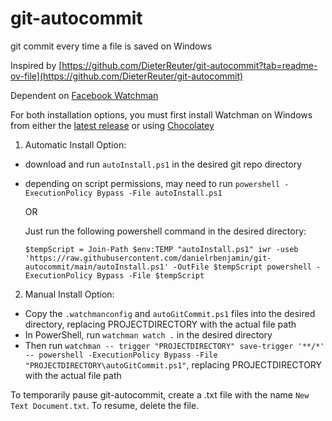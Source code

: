 # git-autocommit
git commit every time a file is saved on Windows

Inspired by [https://github.com/DieterReuter/git-autocommit?tab=readme-ov-file](https://github.com/DieterReuter/git-autocommit)

Dependent on [Facebook Watchman]([url](https://github.com/facebook/watchman)) 

For both installation options, you must first install Watchman on Windows from either the [latest release](https://github.com/facebook/watchman/releases/latest) or using [Chocolatey](https://community.chocolatey.org/packages/watchman)

1. Automatic Install Option:
* download and run `autoInstall.ps1` in the desired git repo directory
* depending on script permissions, may need to run `powershell -ExecutionPolicy Bypass -File autoInstall.ps1`

  OR

  Just run the following powershell command in the desired directory:

  `
$tempScript = Join-Path $env:TEMP "autoInstall.ps1"
iwr -useb 'https://raw.githubusercontent.com/danielrbenjamin/git-autocommit/main/autoInstall.ps1' -OutFile $tempScript
powershell -ExecutionPolicy Bypass -File $tempScript
  `
  
2. Manual Install Option:
* Copy the `.watchmanconfig` and `autoGitCommit.ps1` files into the desired directory, replacing PROJECTDIRECTORY with the actual file path
* In PowerShell, run `watchman watch .` in the desired directory
* Then run `watchman -- trigger "PROJECTDIRECTORY" save-trigger '**/*' -- powershell -ExecutionPolicy Bypass -File "PROJECTDIRECTORY\autoGitCommit.ps1"`, replacing PROJECTDIRECTORY with the actual file path

To temporarily pause git-autocommit, create a .txt file with the name `New Text Document.txt`. To resume, delete the file.
